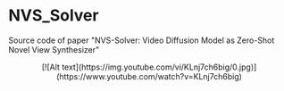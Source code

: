 # NVS_Solver
Source code of paper "NVS-Solver: Video Diffusion Model as Zero-Shot Novel View Synthesizer"
<div align="center">
[![Alt text](https://img.youtube.com/vi/KLnj7ch6big/0.jpg)](https://www.youtube.com/watch?v=KLnj7ch6big)
</p>

